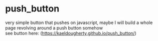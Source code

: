 # push_button
very simple button that pushes on javascript,  maybe I will build a whole page revolving around a push button somehow
<br>see button here: (https://kaeldougherty.github.io/push_button/)
